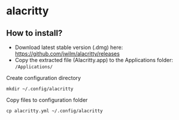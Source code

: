 # alacritty

## How to install?

* Download latest stable version (.dmg) here: https://github.com/jwilm/alacritty/releases
* Copy the extracted file (Alacritty.app) to the Applications folder: `/Applications/`

Create configuration directory
```
mkdir ~/.config/alacritty
```

Copy files to configuration folder
```
cp alacritty.yml ~/.config/alacritty
```
